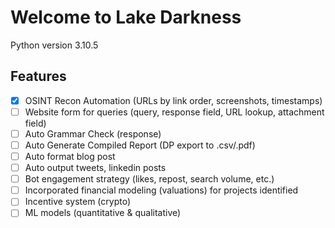 # Welcome to Lake Darkness
Python version 3.10.5

## Features
- [x] OSINT Recon Automation (URLs by link order, screenshots, timestamps)
- [ ] Website form for queries (query, response field, URL lookup, attachment field)
- [ ] Auto Grammar Check (response)
- [ ] Auto Generate Compiled Report (DP export to .csv/.pdf)
- [ ] Auto format blog post
- [ ] Auto output tweets, linkedin posts
- [ ] Bot engagement strategy (likes, repost, search volume, etc.)
- [ ] Incorporated financial modeling (valuations) for projects identified
- [ ] Incentive system (crypto)
- [ ] ML models (quantitative & qualitative)